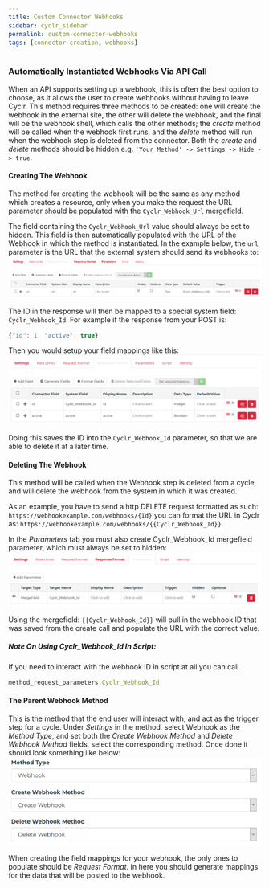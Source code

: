 ```yaml
---
title: Custom Connector Webhooks
sidebar: cyclr_sidebar
permalink: custom-connector-webhooks
tags: [connector-creation, webhooks]
---
```

### Automatically Instantiated Webhooks Via API Call

When an API supports setting up a webhook, this is often the best option to choose, as it allows the user to create webhooks without having to leave Cyclr.
This method requires three methods to be created: one will create the webhook in the external site, the other will delete the webhook, and the final will be the webhook shell, which calls the other methods; the *create* method will be called when the webhook first runs, and the *delete* method will run when the webhook step is deleted from the connector. Both the *create* and *delete* methods should be hidden e.g. `'Your Method' -> Settings -> Hide -> true`.

#### Creating The Webhook
The method for creating the webhook will be the same as any method which creates a resource, only when you make the request the URL parameter should be populated with the `Cyclr_Webhook_Url` mergefield. 

The field containing the `Cyclr_Webhook_Url` value should always be set to hidden. This field is then automatically populated with the URL of the Webhook in which the method is instantiated. In the example below, the `url` parameter is the URL that the external system should send its webhooks to:
![](./images/create_webhook_url.png)

The ID in the response will then be mapped to a special system field: `Cyclr_Webhook_Id`.
For example if the response from your POST is: 
```javascript
{"id": 1, "active": true}
```
Then you would setup your field mappings like this:
![](./images/create_webhook_mapping.PNG)

Doing this saves the ID into the `Cyclr_Webhook_Id` parameter, so that we are able to delete it at a later time.

#### Deleting The Webhook
This method will be called when the Webhook step is deleted from a cycle, and will delete the webhook from the system in which it was created.

As an example, you have to send a http DELETE request formatted as such: `https://webhookexample.com/webhooks/{Id}` you can format the URL in Cyclr as: `https://webhookexample.com/webhooks/{{Cyclr_Webhook_Id}}`. 

In the *Parameters* tab you must also create Cyclr_Webhook_Id mergefield parameter, which must always be set to hidden:
![](./images/delete_webhook_parameter.png)

Using the mergefield: `{{Cyclr_Webhook_Id}}` will pull in the webhook ID that was saved from the create call and populate the URL with the correct value.

##### *Note On Using Cyclr_Webhook_Id In Script:*
If you need to interact with the webhook ID in script at all you can call 
```javascript 
method_request_parameters.Cyclr_Webhook_Id
```

#### The Parent Webhook Method
This is the method that the end user will interact with, and act as the trigger step for a cycle.
Under *Settings* in the method, select Webhook as the *Method Type*, and set both the *Create Webhook Method* and *Delete Webhook Method* fields, select the corresponding method. Once done it should look something like below:
![](./images/webhook_example_settings.PNG)

When creating the field mappings for your webhook, the only ones to populate should be *Request Format*. In here you should generate mappings for the data that will be posted to the webhook.
